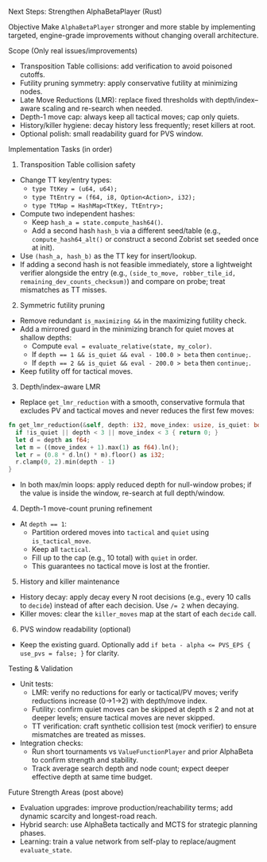Next Steps: Strengthen AlphaBetaPlayer (Rust)

Objective
Make `AlphaBetaPlayer` stronger and more stable by implementing targeted, engine-grade improvements without changing overall architecture.

Scope (Only real issues/improvements)
- Transposition Table collisions: add verification to avoid poisoned cutoffs.
- Futility pruning symmetry: apply conservative futility at minimizing nodes.
- Late Move Reductions (LMR): replace fixed thresholds with depth/index–aware scaling and re-search when needed.
- Depth-1 move cap: always keep all tactical moves; cap only quiets.
- History/killer hygiene: decay history less frequently; reset killers at root.
- Optional polish: small readability guard for PVS window.

Implementation Tasks (in order)

1) Transposition Table collision safety
- Change TT key/entry types:
  - `type TtKey = (u64, u64);`
  - `type TtEntry = (f64, i8, Option<Action>, i32);`
  - `type TtMap = HashMap<TtKey, TtEntry>;`
- Compute two independent hashes:
  - Keep `hash_a = state.compute_hash64()`.
  - Add a second hash `hash_b` via a different seed/table (e.g., `compute_hash64_alt()` or construct a second Zobrist set seeded once at init).
- Use `(hash_a, hash_b)` as the TT key for insert/lookup.
- If adding a second hash is not feasible immediately, store a lightweight verifier alongside the entry (e.g., `(side_to_move, robber_tile_id, remaining_dev_counts_checksum)`) and compare on probe; treat mismatches as TT misses.

2) Symmetric futility pruning
- Remove redundant `is_maximizing &&` in the maximizing futility check.
- Add a mirrored guard in the minimizing branch for quiet moves at shallow depths:
  - Compute `eval = evaluate_relative(state, my_color)`.
  - If `depth == 1 && is_quiet && eval - 100.0 > beta` then `continue;`.
  - If `depth == 2 && is_quiet && eval - 200.0 > beta` then `continue;`.
- Keep futility off for tactical moves.

3) Depth/index–aware LMR
- Replace `get_lmr_reduction` with a smooth, conservative formula that excludes PV and tactical moves and never reduces the first few moves:
```rust
fn get_lmr_reduction(&self, depth: i32, move_index: usize, is_quiet: bool) -> i32 {
  if !is_quiet || depth < 3 || move_index < 3 { return 0; }
  let d = depth as f64;
  let m = ((move_index + 1).max(1) as f64).ln();
  let r = (0.8 * d.ln() * m).floor() as i32;
  r.clamp(0, 2).min(depth - 1)
}
```
- In both max/min loops: apply reduced depth for null-window probes; if the value is inside the window, re-search at full depth/window.

4) Depth-1 move-count pruning refinement
- At `depth == 1`:
  - Partition ordered moves into `tactical` and `quiet` using `is_tactical_move`.
  - Keep all `tactical`.
  - Fill up to the cap (e.g., 10 total) with `quiet` in order.
  - This guarantees no tactical move is lost at the frontier.

5) History and killer maintenance
- History decay: apply decay every N root decisions (e.g., every 10 calls to `decide`) instead of after each decision. Use `/= 2` when decaying.
- Killer moves: clear the `killer_moves` map at the start of each `decide` call.

6) PVS window readability (optional)
- Keep the existing guard. Optionally add `if beta - alpha <= PVS_EPS { use_pvs = false; }` for clarity.

Testing & Validation
- Unit tests:
  - LMR: verify no reductions for early or tactical/PV moves; verify reductions increase (0→1→2) with depth/move index.
  - Futility: confirm quiet moves can be skipped at depth ≤ 2 and not at deeper levels; ensure tactical moves are never skipped.
  - TT verification: craft synthetic collision test (mock verifier) to ensure mismatches are treated as misses.
- Integration checks:
  - Run short tournaments vs `ValueFunctionPlayer` and prior AlphaBeta to confirm strength and stability.
  - Track average search depth and node count; expect deeper effective depth at same time budget.

Future Strength Areas (post above)
- Evaluation upgrades: improve production/reachability terms; add dynamic scarcity and longest-road reach.
- Hybrid search: use AlphaBeta tactically and MCTS for strategic planning phases.
- Learning: train a value network from self-play to replace/augment `evaluate_state`.


